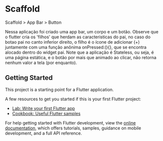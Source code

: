 # Scaffold

Scaffold > App Bar > Button

Nessa aplicação foi criado uma app bar, um corpo e um botão. Observe que o flutter cria os 'filhos' que herdam as caracteristicas do pai, no caso do botao pai no canto inferior direito, o filho é o ícone de adicionar (+) juntamente com uma função anônima onPressed:(){}, que se encontra alocado dentro do widget pai. Note que a aplicação é Stateless, ou seja, é uma página estática, e o botão por mais que animado ao clicar, não retorna nenhum valor a tela (por enquanto).

## Getting Started

This project is a starting point for a Flutter application.

A few resources to get you started if this is your first Flutter project:

- [Lab: Write your first Flutter app](https://docs.flutter.dev/get-started/codelab)
- [Cookbook: Useful Flutter samples](https://docs.flutter.dev/cookbook)

For help getting started with Flutter development, view the
[online documentation](https://docs.flutter.dev/), which offers tutorials,
samples, guidance on mobile development, and a full API reference.
